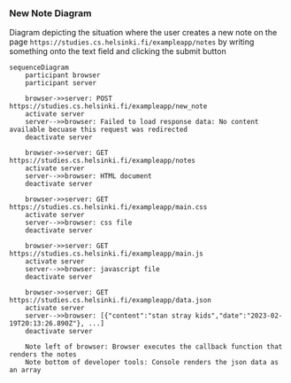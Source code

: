 ### New Note Diagram
Diagram depicting the situation where the user creates a new note on the page `https://studies.cs.helsinki.fi/exampleapp/notes` by writing something onto the text field and clicking the submit button

    sequenceDiagram
        participant browser
        participant server

        browser->>server: POST https://studies.cs.helsinki.fi/exampleapp/new_note
        activate server
        server-->>browser: Failed to load response data: No content available becuase this request was redirected
        deactivate server

        browser->>server: GET https://studies.cs.helsinki.fi/exampleapp/notes
        activate server
        server-->>browser: HTML document
        deactivate server

        browser->>server: GET https://studies.cs.helsinki.fi/exampleapp/main.css
        activate server
        server-->>browser: css file
        deactivate server

        browser->>server: GET https://studies.cs.helsinki.fi/exampleapp/main.js
        activate server
        server-->>browser: javascript file
        deactivate server

        browser->>server: GET https://studies.cs.helsinki.fi/exampleapp/data.json
        activate server
        server-->>browser: [{"content":"stan stray kids","date":"2023-02-19T20:13:26.890Z"}, ...]
        deactivate server

        Note left of browser: Browser executes the callback function that renders the notes
        Note bottom of developer tools: Console renders the json data as an array